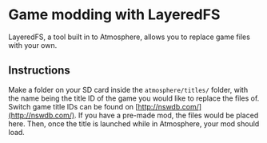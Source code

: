 # Game modding with LayeredFS

LayeredFS, a tool built in to Atmosphere, allows you to replace game files with your own.

## Instructions
Make a folder on your SD card inside the `atmosphere/titles/` folder, with the name being the title ID of the game you would like to replace the files of. Switch game title IDs can be found on [http://nswdb.com/](http://nswdb.com/). If you have a pre-made mod, the files would be placed here. Then, once the title is launched while in Atmosphere, your mod should load.